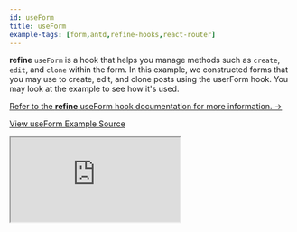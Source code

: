 ```yaml
---
id: useForm
title: useForm
example-tags: [form,antd,refine-hooks,react-router]
---
```


**refine** `useForm` is a hook that helps you manage methods such as `create`, `edit`, and `clone` within the form. In this example, we constructed forms that you may use to create, edit, and clone posts using the userForm hook. You may look at the example to see how it's used.

[Refer to the **refine** useForm hook documentation for more information. →](/docs/api-reference/antd/hooks/form/useForm/)

[View useForm Example Source](https://github.com/pankod/refine/tree/master/examples/form/antd/useForm)

<iframe loading="lazy" src="https://stackblitz.com//github/pankod/refine/tree/master/examples/form/antd/useForm?embed=1&view=preview&theme=dark&preset=node"
    style={{width: "100%", height:"80vh", border: "0px", borderRadius: "8px", overflow:"hidden"}}
    title="refine-use-form-example"
></iframe>
